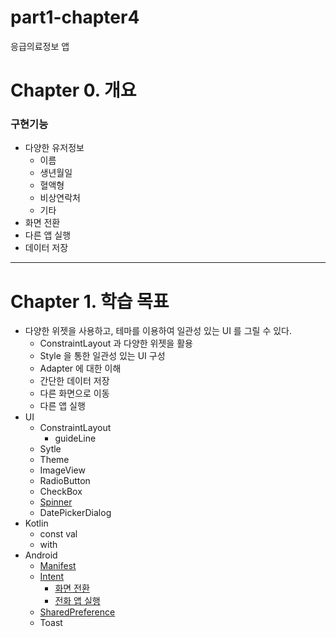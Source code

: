 # part1-chapter4
응급의료정보 앱

# Chapter 0. 개요

### 구현기능

- 다양한 유저정보
    - 이름
    - 생년월일
    - 혈액형
    - 비상연락처
    - 기타
- 화면 전환
- 다른 앱 실행
- 데이터 저장

---

# Chapter 1. 학습 목표

- 다양한 위젯을 사용하고, 테마를 이용하여 일관성 있는 UI 를 그릴 수 있다.
    - ConstraintLayout 과 다양한 위젯을 활용
    - Style 을 통한 일관성 있는 UI 구성
    - Adapter 에 대한 이해
    - 간단한 데이터 저장
    - 다른 화면으로 이동
    - 다른 앱 실행
- UI
    - ConstraintLayout
        - guideLine
    - Sytle
    - Theme
    - ImageView
    - RadioButton
    - CheckBox
    - [Spinner](https://developer.android.com/guide/topics/ui/declaring-layout?hl=ko#AdapterViews)
    - DatePickerDialog
- Kotlin
    - const val
    - with
- Android
    - [Manifest](https://developer.android.com/guide/topics/manifest/manifest-intro)
    - [Intent](https://developer.android.com/guide/components/intents-filters?hl=ko)
        - [화면 전환](https://developer.android.com/training/basics/firstapp/starting-activity?hl=ko)
        - [전화 앱 실행](https://developer.android.com/guide/components/intents-common?hl=ko#DialPhone)
    - [SharedPreference](https://developer.android.com/training/data-storage/shared-preferences?hl=ko)
    - Toast

